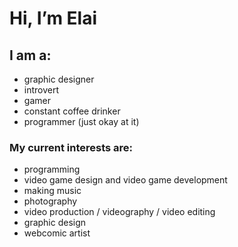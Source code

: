 # Hi, I’m Elai
 
## I am a:
- graphic designer
- introvert
- gamer
- constant coffee drinker
- programmer (just okay at it)
 
### My current interests are:
- programming
- video game design and video game development
- making music
- photography
- video production / videography / video editing
- graphic design
- webcomic artist
